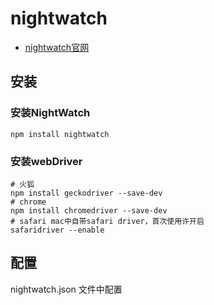 # nightwatch

* [nightwatch官网](https://nightwatchjs.org/)

## 安装

### 安装NightWatch

```shell
npm install nightwatch
```

### 安装webDriver

```shell
# 火狐
npm install geckodriver --save-dev
# chrome
npm install chromedriver --save-dev
# safari mac中自带safari driver，首次使用许开启
safaridriver --enable
```

## 配置

nightwatch.json 文件中配置
